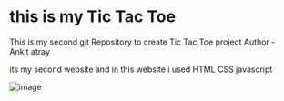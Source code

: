 # this is my Tic Tac Toe

This is my second git Repository to create Tic Tac Toe project
Author - Ankit atray

its my second website and in this website i used HTML CSS  javascript


![image](https://github.com/user-attachments/assets/884aef43-e46c-453e-9697-8c277344e3a0)


